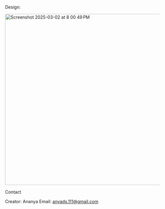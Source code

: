 Design:

<img width="558" alt="Screenshot 2025-03-02 at 8 00 49 PM" src="https://github.com/user-attachments/assets/d98e40ad-04bc-4be5-a8b6-7386e5b0fea2" />


Contact

Creator: Ananya
Email: anyads.111@gmail.com
